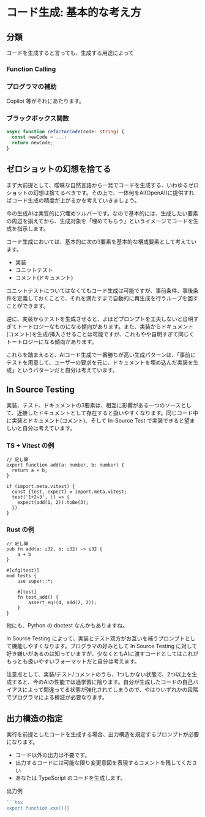 # コード生成: 基本的な考え方

## 分類

コードを生成すると言っても、生成する用途によって

### Function Calling


### プログラマの補助

Copilot 等がそれにあたります。

### ブラックボックス関数

```ts
async function refactorCode(code: string) {
  const newCode = ...;
  return newCode;
}
```


## ゼロショットの幻想を捨てる

まず大前提として、曖昧な自然言語から一発でコードを生成する、いわゆるゼロショットの幻想は捨てるべきです。その上で、一体何をAI(OpenAI)に提供すればコード生成の精度が上がるかを考えていきましょう。

今の生成AIは実質的に穴埋めソルバーです。なので基本的には、生成したい要素の周辺を揃えてから、生成対象を「埋めてもらう」というイメージでコードを生成を指示します。

コード生成においては、基本的に次の3要素を基本的な構成要素として考えています。

- 実装
- ユニットテスト
- コメント(ドキュメント)

ユニットテストについてはなくてもコード生成は可能ですが、事前条件、事後条件を定義しておくことで、それを満たすまで自動的に再生成を行うループを回すことができます。

逆に、実装からテストを生成させると、よほどプロンプトを工夫しないと自明すぎてトートロジーなものになる傾向があります。また、実装からドキュメント(コメント)を生成/挿入させることは可能ですが、これもやや自明すぎて同じくトートロジーになる傾向があります。

これらを踏まえると、AIコード生成で一番勝ちが高い生成パターンは、「事前にテストを用意して、ユーザーの要求を元に、ドキュメントを埋め込んだ実装を生成」というパターンだと自分は考えています。

## In Source Testing

実装、テスト、ドキュメントの3要素は、相互に影響がある一つのソースとして、近接したドキュメントとして存在すると扱いやすくなります。同じコード中に実装とドキュメント(コメント)、そして In-Source Test で実装できると望ましいと自分は考えています。

### TS + Vitest の例

```
// 足し算
export function add(a: number, b: number) {
  return a + b;
}

if (import.meta.vitest) {
  const {test, expect} = import.meta.vitest;
  test('1+2=3', () => {
    expect(add(1, 2)).toBe(3);
  })
}

```

### Rust の例

```
// 足し算
pub fn add(a: i32, b: i32) -> i32 {
    a + b
}

#[cfg(test)]
mod tests {
    use super::*;

    #[test]
    fn test_add() {
        assert_eq!(4, add(2, 2));
    }
}

```

他にも、Python の doctest なんかもありますね。

In Source Testing によって、実装とテスト双方がお互いを補うプロンプトとして機能しやすくなります。プログラマの好みとして  In Source Testing に対して好き嫌いがあるのは知っていますが、少なくともAIに渡すコードとしてはこれがもっとも扱いやすいフォーマットだと自分は考えます。

注意点として、実装/テスト/コメントのうち、1つしかない状態で、2つ以上を生成すると、今のAIの性能では過学習に陥ります。自分が生成したコードの自己バイアスによって間違ってる状態が強化されてしまうので、やはりいずれかの段階でプログラマによる検証が必要なります。

## 出力構造の指定

実行を前提としたコードを生成する場合、出力構造を規定するプロンプトが必要になります。

- コード以外の出力は不要です。
- 出力するコードには可能な限り変更意図を表現するコメントを残してください
- あなたは TypeScript のコードを生成します。

出力例

```jsx
```tsx
export function xxx(){}
```
```

